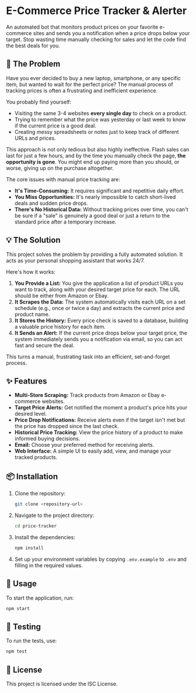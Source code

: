 # E-Commerce Price Tracker & Alerter

An automated bot that monitors product prices on your favorite e-commerce sites and sends you a notification when a price drops below your target. Stop wasting time manually checking for sales and let the code find the best deals for you.

## 🎯 The Problem

Have you ever decided to buy a new laptop, smartphone, or any specific item, but wanted to wait for the perfect price? The manual process of tracking prices is often a frustrating and inefficient experience.

You probably find yourself:

- Visiting the same 3-4 websites **every single day** to check on a product.
- Trying to remember what the price was yesterday or last week to know if the current price is a good deal.
- Creating messy spreadsheets or notes just to keep track of different URLs and prices.

This approach is not only tedious but also highly ineffective. Flash sales can last for just a few hours, and by the time you manually check the page, **the opportunity is gone**. You might end up paying more than you should, or worse, giving up on the purchase altogether.

The core issues with manual price tracking are:

- **It's Time-Consuming:** It requires significant and repetitive daily effort.
- **You Miss Opportunities:** It's nearly impossible to catch short-lived deals and sudden price drops.
- **There's No Historical Data:** Without tracking prices over time, you can't be sure if a "sale" is genuinely a good deal or just a return to the standard price after a temporary increase.

## 💡 The Solution

This project solves the problem by providing a fully automated solution. It acts as your personal shopping assistant that works 24/7.

Here's how it works:

1.  **You Provide a List:** You give the application a list of product URLs you want to track, along with your desired target price for each. The URL should be either from Amazon or Ebay.
2.  **It Scrapes the Data:** The system automatically visits each URL on a set schedule (e.g., once or twice a day) and extracts the current price and product name.
3.  **It Stores the History:** Every price check is saved to a database, building a valuable price history for each item.
4.  **It Sends an Alert:** If the current price drops below your target price, the system immediately sends you a notification via email, so you can act fast and secure the deal.

This turns a manual, frustrating task into an efficient, set-and-forget process.

## ✨ Features

- **Multi-Store Scraping:** Track products from Amazon or Ebay e-commerce websites.
- **Target Price Alerts:** Get notified the moment a product's price hits your desired level.
- **Price Drop Notifications:** Receive alerts even if the target isn't met but the price has dropped since the last check.
- **Historical Price Tracking:** View the price history of a product to make informed buying decisions.
- **Email:** Choose your preferred method for receiving alerts.
- **Web Interface:** A simple UI to easily add, view, and manage your tracked products.

## 📦 Installation

1. Clone the repository:
   ```bash
   git clone <repository-url>
   ```
2. Navigate to the project directory:
   ```bash
   cd price-tracker
   ```
3. Install the dependencies:
   ```bash
   npm install
   ```
4. Set up your environment variables by copying `.env.example` to `.env` and filling in the required values.

## 🚀 Usage

To start the application, run:

```bash
npm start
```

## 🧪 Testing

To run the tests, use:

```bash
npm test
```

## 📄 License

This project is licensed under the ISC License.
